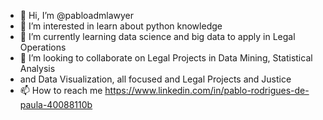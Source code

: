 - 👋 Hi, I’m @pabloadmlawyer
- 👀 I’m interested in learn about python knowledge
- 🌱 I’m currently learning data science and big data to apply in Legal Operations
- 💞️ I’m looking to collaborate on Legal Projects in Data Mining, Statistical Analysis
- and Data Visualization, all focused and Legal Projects and Justice
- 📫 How to reach me https://www.linkedin.com/in/pablo-rodrigues-de-paula-40088110b

<!---
pabloadmlawyer/pabloadmlawyer is a ✨ special ✨ repository because its `README.md` (this file) appears on your GitHub profile.
You can click the Preview link to take a look at your changes.
--->
